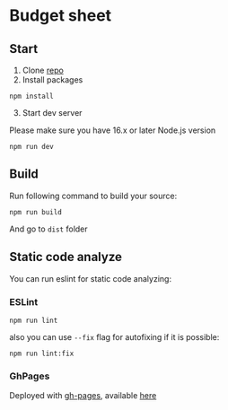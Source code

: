 # Budget sheet

## Start

1. Clone [repo](https://github.com/OwtmPatrick/7Winds-test-task)
2. Install packages

```
npm install
```

3. Start dev server

Please make sure you have 16.x or later Node.js version

```
npm run dev
```

## Build

Run following command to build your source:

```
npm run build
```

And go to <code>dist</code> folder

## Static code analyze

You can run eslint for static code analyzing:

### ESLint

```
npm run lint
```

also you can use <code>--fix</code> flag for autofixing if it is possible:

```
npm run lint:fix
```

### GhPages

Deployed with [gh-pages](https://pages.github.com), available [here](https://owtmpatrick.github.io/7Winds-test-task/)